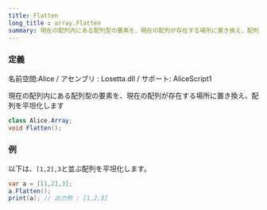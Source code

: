 ```yaml
---
title: Flatten
long_title : array.Flatten
summary: 現在の配列内にある配列型の要素を、現在の配列が存在する場所に置き換え、配列を平坦化します
---
```

### 定義
名前空間:Alice / アセンブリ : Losetta.dll / サポート: AliceScript1

現在の配列内にある配列型の要素を、現在の配列が存在する場所に置き換え、配列を平坦化します

```cs title="AliceScript"
class Alice.Array;
void Flatten();
```

### 例
以下は、`[1,2],3`と並ぶ配列を平坦化します。

```cs title="AliceScript"
var a = [[1,2],3];
a.Flatten();
print(a); // 出力例 : [1,2,3]
```
